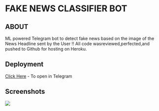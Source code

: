 # FAKE NEWS CLASSIFIER BOT

## ABOUT
ML powered Telegram bot to detect fake news based on the image of the News Headline sent by the User !!
All code wasreviewed,perfected,and pushed to Github for hosting on Heroku.

## Deployment
[Click Here](https://t.me/abc123bot) - To open in Telegram

## Screenshots

![](images/tele1.PNG)
